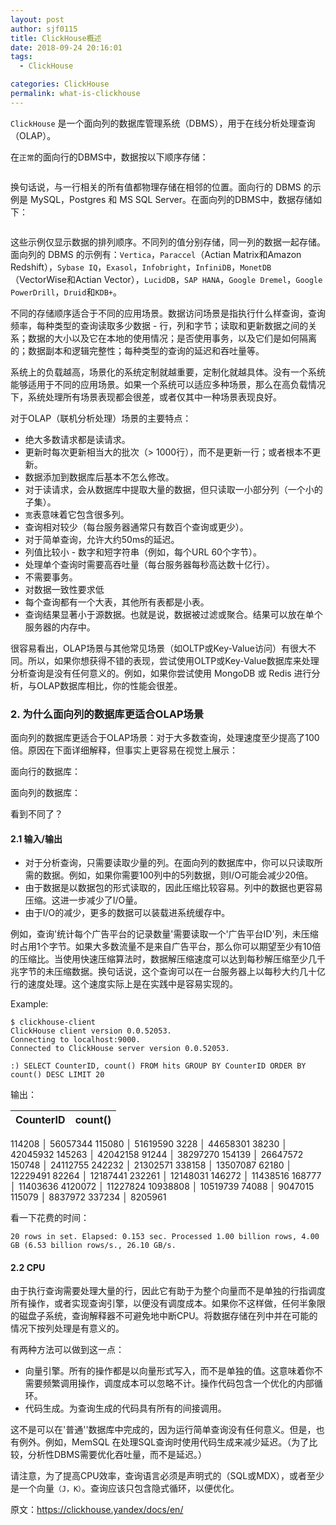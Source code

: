 ```yaml
---
layout: post
author: sjf0115
title: ClickHouse概述
date: 2018-09-24 20:16:01
tags:
  - ClickHouse

categories: ClickHouse
permalink: what-is-clickhouse
---
```


`ClickHouse` 是一个面向列的数据库管理系统（DBMS），用于在线分析处理查询（OLAP）。

在`正常`的面向行的DBMS中，数据按以下顺序存储：

![]()













换句话说，与一行相关的所有值都物理存储在相邻的位置。面向行的 DBMS 的示例是 MySQL，Postgres 和 MS SQL Server。在面向列的DBMS中，数据存储如下：

![]()

这些示例仅显示数据的排列顺序。不同列的值分别存储，同一列的数据一起存储。面向列的 DBMS 的示例有：`Vertica`，`Paraccel`（Actian Matrix和Amazon Redshift），`Sybase IQ`，`Exasol`，`Infobright`，`InfiniDB`，`MonetDB`（VectorWise和Actian Vector），`LucidDB`，`SAP HANA`，`Google Dremel`，`Google PowerDrill`，`Druid`和`KDB+`。

不同的存储顺序适合于不同的应用场景。数据访问场景是指执行什么样查询，查询频率，每种类型的查询读取多少数据 - 行，列和字节；读取和更新数据之间的关系；数据的大小以及它在本地的使用情况；是否使用事务，以及它们是如何隔离的；数据副本和逻辑完整性；每种类型的查询的延迟和吞吐量等。

系统上的负载越高，场景化的系统定制就越重要，定制化就越具体。没有一个系统能够适用于不同的应用场景。如果一个系统可以适应多种场景，那么在高负载情况下，系统处理所有场景表现都会很差，或者仅其中一种场景表现良好。

对于OLAP（联机分析处理）场景的主要特点：
- 绝大多数请求都是读请求。
- 更新时每次更新相当大的批次（> 1000行），而不是更新一行；或者根本不更新。
- 数据添加到数据库后基本不怎么修改。
- 对于读请求，会从数据库中提取大量的数据，但只读取一小部分列（一个小的子集）。
- `宽`表意味着它包含很多列。
- 查询相对较少（每台服务器通常只有数百个查询或更少）。
- 对于简单查询，允许大约50ms的延迟。
- 列值比较小 - 数字和短字符串（例如，每个URL 60个字节）。
- 处理单个查询时需要高吞吐量（每台服务器每秒高达数十亿行）。
- 不需要事务。
- 对数据一致性要求低
- 每个查询都有一个大表，其他所有表都是小表。
- 查询结果显著小于源数据。也就是说，数据被过滤或聚合。结果可以放在单个服务器的内存中。

很容易看出，OLAP场景与其他常见场景（如OLTP或Key-Value访问）有很大不同。所以，如果你想获得不错的表现，尝试使用OLTP或Key-Value数据库来处理分析查询是没有任何意义的。例如，如果你尝试使用 MongoDB 或 Redis 进行分析，与OLAP数据库相比，你的性能会很差。

### 2. 为什么面向列的数据库更适合OLAP场景

面向列的数据库更适合于OLAP场景：对于大多数查询，处理速度至少提高了100倍。原因在下面详细解释，但事实上更容易在视觉上展示：

面向行的数据库：
![]()

面向列的数据库：
![]()

看到不同了？

#### 2.1 输入/输出

- 对于分析查询，只需要读取少量的列。在面向列的数据库中，你可以只读取所需的数据。例如，如果你需要100列中的5列数据，则I/O可能会减少20倍。
- 由于数据是以数据包的形式读取的，因此压缩比较容易。列中的数据也更容易压缩。这进一步减少了I/O量。
- 由于I/O的减少，更多的数据可以装载进系统缓存中。

例如，查询'统计每个广告平台的记录数量'需要读取一个'广告平台ID'列，未压缩时占用1个字节。如果大多数流量不是来自广告平台，那么你可以期望至少有10倍的压缩比。当使用快速压缩算法时，数据解压缩速度可以达到每秒解压缩至少几千兆字节的未压缩数据。换句话说，这个查询可以在一台服务器上以每秒大约几十亿行的速度处理。这个速度实际上是在实践中是容易实现的。

Example:
```
$ clickhouse-client
ClickHouse client version 0.0.52053.
Connecting to localhost:9000.
Connected to ClickHouse server version 0.0.52053.

:) SELECT CounterID, count() FROM hits GROUP BY CounterID ORDER BY count() DESC LIMIT 20
```
输出：

CounterID|count()
---|---
114208 │ 56057344
115080 │ 51619590
3228 │ 44658301
38230 │ 42045932
145263 │ 42042158
91244 │ 38297270
154139 │ 26647572
150748 │ 24112755
242232 │ 21302571
338158 │ 13507087
62180 │ 12229491
82264 │ 12187441
232261 │ 12148031
146272 │ 11438516
168777 │ 11403636
4120072 │ 11227824
10938808 │ 10519739
74088 │  9047015
115079 │  8837972
337234 │  8205961

看一下花费的时间：
```
20 rows in set. Elapsed: 0.153 sec. Processed 1.00 billion rows, 4.00 GB (6.53 billion rows/s., 26.10 GB/s.
```

#### 2.2 CPU

由于执行查询需要处理大量的行，因此它有助于为整个向量而不是单独的行指调度所有操作，或者实现查询引擎，以便没有调度成本。如果你不这样做，任何半象限的磁盘子系统，查询解释器不可避免地中断CPU。将数据存储在列中并在可能的情况下按列处理是有意义的。

有两种方法可以做到这一点：
- 向量引擎。所有的操作都是以向量形式写入，而不是单独的值。这意味着你不需要频繁调用操作，调度成本可以忽略不计。操作代码包含一个优化的内部循环。
- 代码生成。为查询生成的代码具有所有的间接调用。

这不是可以在'普通''数据库中完成的，因为运行简单查询没有任何意义。但是，也有例外。例如，MemSQL 在处理SQL查询时使用代码生成来减少延迟。（为了比较，分析性DBMS需要优化吞吐量，而不是延迟。）

请注意，为了提高CPU效率，查询语言必须是声明式的（SQL或MDX），或者至少是一个向量`（J，K）`。查询应该只包含隐式循环，以便优化。

原文：https://clickhouse.yandex/docs/en/
